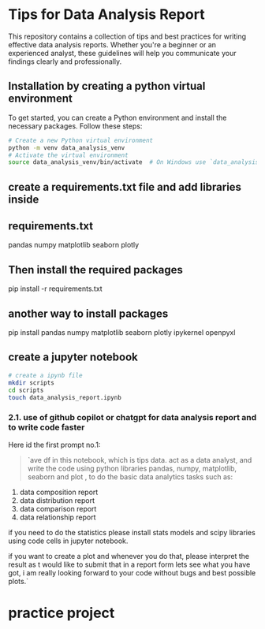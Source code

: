 # Tips for Data Analysis Report

This repository contains a collection of tips and best practices for writing effective data analysis reports. Whether you're a beginner or an experienced analyst, these guidelines will help you communicate your findings clearly and professionally.

## Installation by creating a python virtual environment

To get started, you can create a Python environment and install the necessary packages. Follow these steps:

```bash
# Create a new Python virtual environment
python -m venv data_analysis_venv
# Activate the virtual environment
source data_analysis_venv/bin/activate  # On Windows use `data_analysis_venv\Scripts\activate`
```

## create a requirements.txt file and add libraries inside

## requirements.txt

pandas
numpy
matplotlib
seaborn
plotly

## Then install the required packages

pip install -r requirements.txt

## another way to install packages

pip install pandas numpy matplotlib seaborn plotly ipykernel openpyxl

## create a jupyter notebook

```bash
# create a ipynb file
mkdir scripts
cd scripts
touch data_analysis_report.ipynb
```

### 2.1. use of github copilot or chatgpt for data analysis report and to write code faster

Here id the first prompt no.1:

> `ave df in this notebook, which is tips data. act as a data analyst, and write the code using python libraries pandas, numpy, matplotlib, seaborn and plot , to do the basic data analytics tasks such as:

1. data composition report
2. data distribution report
3. data comparison report
4. data relationship report

if you need to do the statistics please install stats models and scipy libraries using code cells in jupyter notebook.

if you want to create a plot and whenever you do that, please interpret the result as t would like to submit that in a report form lets see what you have got,  i am really looking forward to your code without bugs and best possible plots.`
# practice project